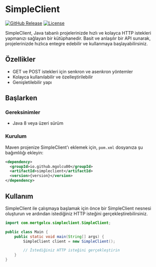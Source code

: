 # SimpleClient

[![GitHub Release](https://img.shields.io/github/v/release/mgolcu00/SimpleClient)](https://github.com/mgolcu00/SimpleClient/releases)
[![License](https://img.shields.io/github/license/mgolcu00/SimpleClient)](https://github.com/mgolcu00/SimpleClient/blob/main/LICENSE)

SimpleClient, Java tabanlı projelerinizde hızlı ve kolayca HTTP istekleri yapmanızı sağlayan bir kütüphanedir. Basit ve anlaşılır bir API sunarak, projelerinizde hızlıca entegre edebilir ve kullanmaya başlayabilirsiniz.

## Özellikler

- GET ve POST istekleri için senkron ve asenkron yöntemler
- Kolayca kullanılabilir ve özelleştirilebilir
- Genişletilebilir yapı

## Başlarken

### Gereksinimler

- Java 8 veya üzeri sürüm

### Kurulum

Maven projenize SimpleClient'ı eklemek için, `pom.xml` dosyanıza şu bağımlılığı ekleyin:

```xml
<dependency>
  <groupId>io.github.mgolcu00</groupId>
  <artifactId>simpleclient</artifactId>
  <version>{version}</version>
</dependency>
````

## Kullanım
SimpleClient ile çalışmaya başlamak için önce bir SimpleClient nesnesi oluşturun ve ardından istediğiniz HTTP isteğini gerçekleştirebilirsiniz.
```JAVA
import com.mertgolcu.simpleclient.SimpleClient;

public class Main {
    public static void main(String[] args) {
        SimpleClient client = new SimpleClient();

        // İstediğiniz HTTP isteğini gerçekleştirin
    }
}
`````


